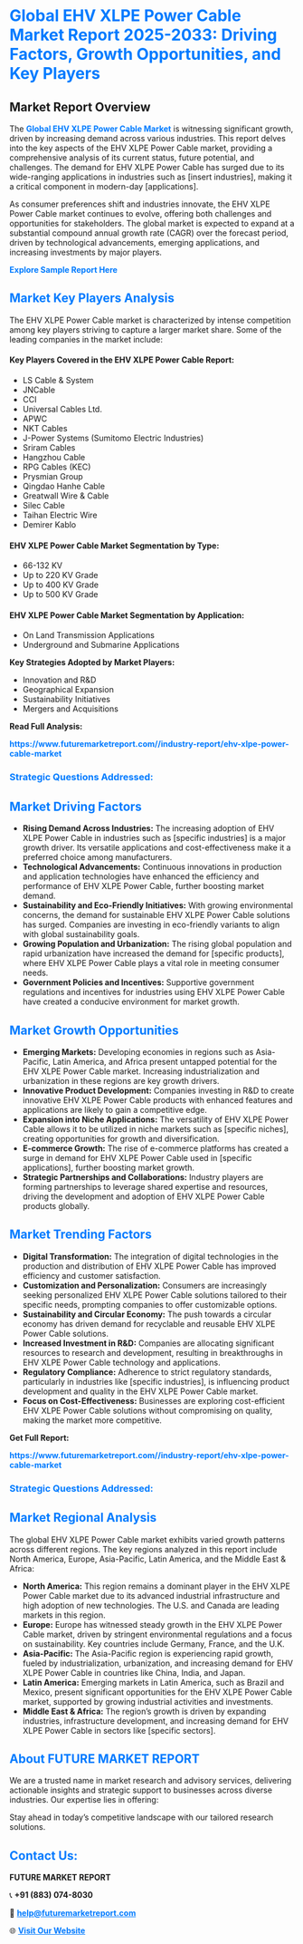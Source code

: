 <h1 style="color: #007BFF;">Global EHV XLPE Power Cable Market Report 2025-2033: Driving Factors, Growth Opportunities, and Key Players</h1>

<section id="overview">
<h2>Market Report Overview</h2>
<p>The <a href="https://www.futuremarketreport.com//industry-report/ehv-xlpe-power-cable-market" style="color: #007BFF; text-decoration: none;"><strong>Global EHV XLPE Power Cable Market</strong></a> is witnessing significant growth, driven by increasing demand across various industries. This report delves into the key aspects of the EHV XLPE Power Cable market, providing a comprehensive analysis of its current status, future potential, and challenges. The demand for EHV XLPE Power Cable has surged due to its wide-ranging applications in industries such as [insert industries], making it a critical component in modern-day [applications].</p>
<p>As consumer preferences shift and industries innovate, the EHV XLPE Power Cable market continues to evolve, offering both challenges and opportunities for stakeholders. The global market is expected to expand at a substantial compound annual growth rate (CAGR) over the forecast period, driven by technological advancements, emerging applications, and increasing investments by major players.</p>
</section>

<section id="overview">
<p><a href="https://www.futuremarketreport.com//request-sample/reportId=87709" style="color: #007BFF; text-decoration: none;"><strong>Explore Sample Report Here</strong></a></p>
</section>

<section id="key-players">
<h2 style="color: #007BFF;">Market Key Players Analysis</h2>
<p>The EHV XLPE Power Cable market is characterized by intense competition among key players striving to capture a larger market share. Some of the leading companies in the market include:</p>
<h4>Key Players Covered in the EHV XLPE Power Cable Report:</h4>
<ul><li>LS Cable &amp; System</li><li>JNCable</li><li>CCI</li><li>Universal Cables Ltd.</li><li>APWC</li><li>NKT Cables</li><li>J-Power Systems (Sumitomo Electric Industries)</li><li>Sriram Cables</li><li>Hangzhou Cable</li><li>RPG Cables (KEC)</li><li>Prysmian Group</li><li>Qingdao Hanhe Cable</li><li>Greatwall Wire &amp; Cable</li><li>Silec Cable</li><li>Taihan Electric Wire</li><li>Demirer Kablo</li></ul>
<h4>EHV XLPE Power Cable Market Segmentation by Type:</h4>
<ul><li>66-132 KV</li><li>Up to 220 KV Grade</li><li>Up to 400 KV Grade</li><li>Up to 500 KV Grade</li></ul>

<h4>EHV XLPE Power Cable Market Segmentation by Application:</h4>
<ul><li>On Land Transmission Applications</li><li>Underground and Submarine Applications</li></ul>
<p><strong>Key Strategies Adopted by Market Players:</strong></p>
<ul>
<li>Innovation and R&D</li>
<li>Geographical Expansion</li>
<li>Sustainability Initiatives</li>
<li>Mergers and Acquisitions</li>
</ul>
</section>

<section>
<p><strong>Read Full Analysis: </strong></p><a href="https://www.futuremarketreport.com//industry-report/ehv-xlpe-power-cable-market" style="color: #007BFF; text-decoration: none;"><strong>https://www.futuremarketreport.com//industry-report/ehv-xlpe-power-cable-market</strong></a>
<h3 style="color: #007BFF;">Strategic Questions Addressed:</h3>
</section>

<section id="driving-factors">
<h2 style="color: #007BFF;">Market Driving Factors</h2>
<ul>
<li><strong>Rising Demand Across Industries:</strong> The increasing adoption of EHV XLPE Power Cable in industries such as [specific industries] is a major growth driver. Its versatile applications and cost-effectiveness make it a preferred choice among manufacturers.</li>
<li><strong>Technological Advancements:</strong> Continuous innovations in production and application technologies have enhanced the efficiency and performance of EHV XLPE Power Cable, further boosting market demand.</li>
<li><strong>Sustainability and Eco-Friendly Initiatives:</strong> With growing environmental concerns, the demand for sustainable EHV XLPE Power Cable solutions has surged. Companies are investing in eco-friendly variants to align with global sustainability goals.</li>
<li><strong>Growing Population and Urbanization:</strong> The rising global population and rapid urbanization have increased the demand for [specific products], where EHV XLPE Power Cable plays a vital role in meeting consumer needs.</li>
<li><strong>Government Policies and Incentives:</strong> Supportive government regulations and incentives for industries using EHV XLPE Power Cable have created a conducive environment for market growth.</li>
</ul>
</section>

<section id="growth-opportunities">
<h2 style="color: #007BFF;">Market Growth Opportunities</h2>
<ul>
<li><strong>Emerging Markets:</strong> Developing economies in regions such as Asia-Pacific, Latin America, and Africa present untapped potential for the EHV XLPE Power Cable market. Increasing industrialization and urbanization in these regions are key growth drivers.</li>
<li><strong>Innovative Product Development:</strong> Companies investing in R&D to create innovative EHV XLPE Power Cable products with enhanced features and applications are likely to gain a competitive edge.</li>
<li><strong>Expansion into Niche Applications:</strong> The versatility of EHV XLPE Power Cable allows it to be utilized in niche markets such as [specific niches], creating opportunities for growth and diversification.</li>
<li><strong>E-commerce Growth:</strong> The rise of e-commerce platforms has created a surge in demand for EHV XLPE Power Cable used in [specific applications], further boosting market growth.</li>
<li><strong>Strategic Partnerships and Collaborations:</strong> Industry players are forming partnerships to leverage shared expertise and resources, driving the development and adoption of EHV XLPE Power Cable products globally.</li>
</ul>
</section>

<section id="trending-factors">
<h2 style="color: #007BFF;">Market Trending Factors</h2>
<ul>
<li><strong>Digital Transformation:</strong> The integration of digital technologies in the production and distribution of EHV XLPE Power Cable has improved efficiency and customer satisfaction.</li>
<li><strong>Customization and Personalization:</strong> Consumers are increasingly seeking personalized EHV XLPE Power Cable solutions tailored to their specific needs, prompting companies to offer customizable options.</li>
<li><strong>Sustainability and Circular Economy:</strong> The push towards a circular economy has driven demand for recyclable and reusable EHV XLPE Power Cable solutions.</li>
<li><strong>Increased Investment in R&D:</strong> Companies are allocating significant resources to research and development, resulting in breakthroughs in EHV XLPE Power Cable technology and applications.</li>
<li><strong>Regulatory Compliance:</strong> Adherence to strict regulatory standards, particularly in industries like [specific industries], is influencing product development and quality in the EHV XLPE Power Cable market.</li>
<li><strong>Focus on Cost-Effectiveness:</strong> Businesses are exploring cost-efficient EHV XLPE Power Cable solutions without compromising on quality, making the market more competitive.</li>
</ul>
</section>

<section>
<p><strong>Get Full Report: </strong></p><a href="https://www.futuremarketreport.com//industry-report/ehv-xlpe-power-cable-market" style="color: #007BFF; text-decoration: none;"><strong>https://www.futuremarketreport.com//industry-report/ehv-xlpe-power-cable-market</strong></a>
<h3 style="color: #007BFF;">Strategic Questions Addressed:</h3>
</section>


<section id="regional-analysis">
<h2 style="color: #007BFF;">Market Regional Analysis</h2>
<p>The global EHV XLPE Power Cable market exhibits varied growth patterns across different regions. The key regions analyzed in this report include North America, Europe, Asia-Pacific, Latin America, and the Middle East & Africa:</p>
<ul>
<li><strong>North America:</strong> This region remains a dominant player in the EHV XLPE Power Cable market due to its advanced industrial infrastructure and high adoption of new technologies. The U.S. and Canada are leading markets in this region.</li>
<li><strong>Europe:</strong> Europe has witnessed steady growth in the EHV XLPE Power Cable market, driven by stringent environmental regulations and a focus on sustainability. Key countries include Germany, France, and the U.K.</li>
<li><strong>Asia-Pacific:</strong> The Asia-Pacific region is experiencing rapid growth, fueled by industrialization, urbanization, and increasing demand for EHV XLPE Power Cable in countries like China, India, and Japan.</li>
<li><strong>Latin America:</strong> Emerging markets in Latin America, such as Brazil and Mexico, present significant opportunities for the EHV XLPE Power Cable market, supported by growing industrial activities and investments.</li>
<li><strong>Middle East & Africa:</strong> The region’s growth is driven by expanding industries, infrastructure development, and increasing demand for EHV XLPE Power Cable in sectors like [specific sectors].</li>
</ul>
</section>

<footer>
<h2 style="color: #007BFF;">About FUTURE MARKET REPORT</h2>
<p>We are a trusted name in market research and advisory services, delivering actionable insights and strategic support to businesses across diverse industries. Our expertise lies in offering:</p>

<p>Stay ahead in today’s competitive landscape with our tailored research solutions.</p>

<h2 style="color: #007BFF;">Contact Us:</h2>
<p><strong>FUTURE MARKET REPORT</strong></p>
<p>📞 <strong>+91 (883) 074-8030</strong></p>
<p>📧 <strong><a href="mailto:help@futuremarketreport.com" style="color: #007BFF;">help@futuremarketreport.com</a></strong></p>
<p>🌐 <strong><a href="https://www.futuremarketreport.com/" style="color: #007BFF;">Visit Our Website</a></strong></p>
</footer>